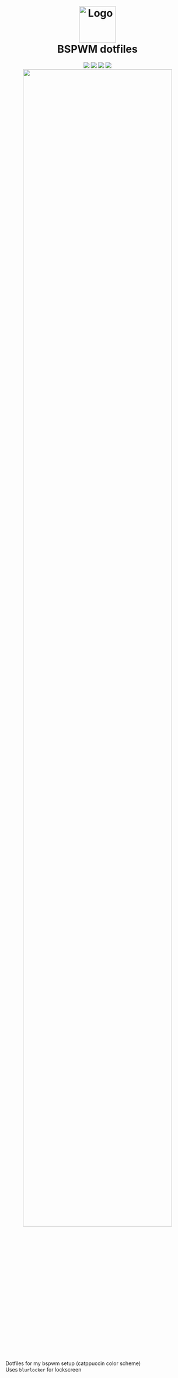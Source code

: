 <h1 align="center">
  <img src="https://raw.githubusercontent.com/catppuccin/catppuccin/dev/assets/logos/exports/1544x1544_circle.png" width="100" alt="Logo"/><br/>
  BSPWM dotfiles
</h1>
<div align="center">
  <img src="https://img.shields.io/static/v1?label=Window%20Manager&message=bspwm&style=for-the-badge&color=DDB6F2&logoColor=D9E0EE&labelColor=302D41">
  <img src="https://img.shields.io/static/v1?label=Bar&message=eww&style=for-the-badge&color=FAE3B0&logoColor=D9E0EE&labelColor=302D41">
  <img src="https://img.shields.io/static/v1?label=Color%20Scheme&message=catppuccin&style=for-the-badge&color=ABE9B3&logoColor=D9E0EE&labelColor=302D41">
  <img src="https://img.shields.io/static/v1?label=OS&message=arch&style=for-the-badge&color=96CDFB&logoColor=D9E0EE&labelColor=302D41">
  <br>
  <img src="https://media.discordapp.net/attachments/635625917623828520/964837446820974612/unknown.png" style="width: 90%">
</div>


Dotfiles for my bspwm setup (catppuccin color scheme)\
Uses `blurlocker` for lockscreen
